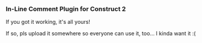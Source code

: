 ### In-Line Comment Plugin for Construct 2

If you got it working, it's all yours!

If so, pls upload it somewhere so everyone can use it, too... I kinda want it :(
